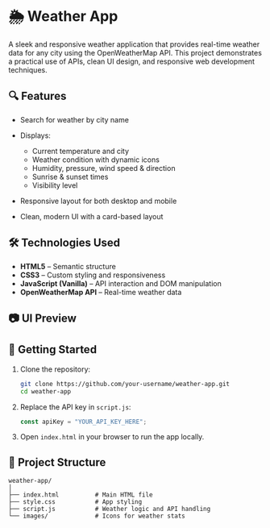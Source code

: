 # 🌦️ Weather App

A sleek and responsive weather application that provides real-time weather data for any city using the OpenWeatherMap API. This project demonstrates a practical use of APIs, clean UI design, and responsive web development techniques.

## 🔍 Features

* Search for weather by city name
* Displays:

  * Current temperature and city
  * Weather condition with dynamic icons
  * Humidity, pressure, wind speed & direction
  * Sunrise & sunset times
  * Visibility level
* Responsive layout for both desktop and mobile
* Clean, modern UI with a card-based layout

## 🛠️ Technologies Used

* **HTML5** – Semantic structure
* **CSS3** – Custom styling and responsiveness
* **JavaScript (Vanilla)** – API interaction and DOM manipulation
* **OpenWeatherMap API** – Real-time weather data

## 📷 UI Preview

> 

## 🚀 Getting Started

1. Clone the repository:

   ```bash
   git clone https://github.com/your-username/weather-app.git
   cd weather-app
   ```

2. Replace the API key in `script.js`:

   ```js
   const apiKey = "YOUR_API_KEY_HERE";
   ```

3. Open `index.html` in your browser to run the app locally.

## 📁 Project Structure

```
weather-app/
│
├── index.html          # Main HTML file
├── style.css           # App styling
├── script.js           # Weather logic and API handling
└── images/             # Icons for weather stats
```
